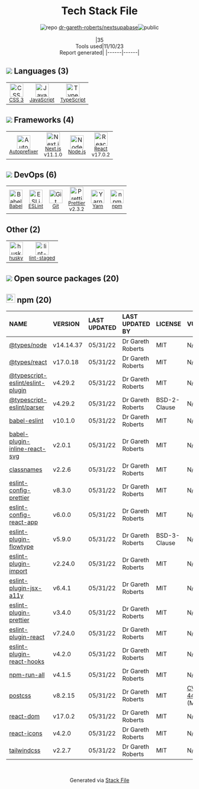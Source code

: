 <!--
--- Readme.md Snippet without images Start ---
## Tech Stack
dr-gareth-roberts/nextsupabase is built on the following main stack:
- [Node.js](http://nodejs.org/) – Frameworks (Full Stack)
- [React](https://reactjs.org/) – Javascript UI Libraries
- [JavaScript](https://developer.mozilla.org/en-US/docs/Web/JavaScript) – Languages
- [TypeScript](http://www.typescriptlang.org) – Languages
- [Autoprefixer](https://github.com/postcss/autoprefixer) – CSS Pre-processors / Extensions
- [Babel](http://babeljs.io/) – JavaScript Compilers
- [ESLint](http://eslint.org/) – Code Review
- [Yarn](https://yarnpkg.com/) – Front End Package Manager
- [Next.js](https://nextjs.org/) – Frameworks (Full Stack)
- [Prettier](https://prettier.io/) – Code Review

Full tech stack [here](/techstack.md)
--- Readme.md Snippet without images End ---

--- Readme.md Snippet with images Start ---
## Tech Stack
dr-gareth-roberts/nextsupabase is built on the following main stack:
- <img width='25' height='25' src='https://img.stackshare.io/service/1011/n1JRsFeB_400x400.png' alt='Node.js'/> [Node.js](http://nodejs.org/) – Frameworks (Full Stack)
- <img width='25' height='25' src='https://img.stackshare.io/service/1020/OYIaJ1KK.png' alt='React'/> [React](https://reactjs.org/) – Javascript UI Libraries
- <img width='25' height='25' src='https://img.stackshare.io/service/1209/javascript.jpeg' alt='JavaScript'/> [JavaScript](https://developer.mozilla.org/en-US/docs/Web/JavaScript) – Languages
- <img width='25' height='25' src='https://img.stackshare.io/service/1612/bynNY5dJ.jpg' alt='TypeScript'/> [TypeScript](http://www.typescriptlang.org) – Languages
- <img width='25' height='25' src='https://img.stackshare.io/service/2202/72d087642cfce6fef6f2dabec5bf49e8_400x400.png' alt='Autoprefixer'/> [Autoprefixer](https://github.com/postcss/autoprefixer) – CSS Pre-processors / Extensions
- <img width='25' height='25' src='https://img.stackshare.io/service/2739/-1wfGjNw.png' alt='Babel'/> [Babel](http://babeljs.io/) – JavaScript Compilers
- <img width='25' height='25' src='https://img.stackshare.io/service/3337/Q4L7Jncy.jpg' alt='ESLint'/> [ESLint](http://eslint.org/) – Code Review
- <img width='25' height='25' src='https://img.stackshare.io/service/5848/44mC-kJ3.jpg' alt='Yarn'/> [Yarn](https://yarnpkg.com/) – Front End Package Manager
- <img width='25' height='25' src='https://img.stackshare.io/service/5936/nextjs.png' alt='Next.js'/> [Next.js](https://nextjs.org/) – Frameworks (Full Stack)
- <img width='25' height='25' src='https://img.stackshare.io/service/7035/default_66f265943abed56bcdbfca1c866a4261b1fbb063.jpg' alt='Prettier'/> [Prettier](https://prettier.io/) – Code Review

Full tech stack [here](/techstack.md)
--- Readme.md Snippet with images End ---
-->
<div align="center">

# Tech Stack File
![](https://img.stackshare.io/repo.svg "repo") [dr-gareth-roberts/nextsupabase](https://github.com/dr-gareth-roberts/nextsupabase)![](https://img.stackshare.io/public_badge.svg "public")
<br/><br/>
|35<br/>Tools used|11/10/23 <br/>Report generated|
|------|------|
</div>

## <img src='https://img.stackshare.io/languages.svg'/> Languages (3)
<table><tr>
  <td align='center'>
  <img width='36' height='36' src='https://img.stackshare.io/service/6727/css.png' alt='CSS 3'>
  <br>
  <sub><a href="https://developer.mozilla.org/en-US/docs/Web/CSS/CSS3">CSS 3</a></sub>
  <br>
  <sub></sub>
</td>

<td align='center'>
  <img width='36' height='36' src='https://img.stackshare.io/service/1209/javascript.jpeg' alt='JavaScript'>
  <br>
  <sub><a href="https://developer.mozilla.org/en-US/docs/Web/JavaScript">JavaScript</a></sub>
  <br>
  <sub></sub>
</td>

<td align='center'>
  <img width='36' height='36' src='https://img.stackshare.io/service/1612/bynNY5dJ.jpg' alt='TypeScript'>
  <br>
  <sub><a href="http://www.typescriptlang.org">TypeScript</a></sub>
  <br>
  <sub></sub>
</td>

</tr>
</table>

## <img src='https://img.stackshare.io/frameworks.svg'/> Frameworks (4)
<table><tr>
  <td align='center'>
  <img width='36' height='36' src='https://img.stackshare.io/service/2202/72d087642cfce6fef6f2dabec5bf49e8_400x400.png' alt='Autoprefixer'>
  <br>
  <sub><a href="https://github.com/postcss/autoprefixer">Autoprefixer</a></sub>
  <br>
  <sub></sub>
</td>

<td align='center'>
  <img width='36' height='36' src='https://img.stackshare.io/service/5936/nextjs.png' alt='Next.js'>
  <br>
  <sub><a href="https://nextjs.org/">Next.js</a></sub>
  <br>
  <sub>v11.1.0</sub>
</td>

<td align='center'>
  <img width='36' height='36' src='https://img.stackshare.io/service/1011/n1JRsFeB_400x400.png' alt='Node.js'>
  <br>
  <sub><a href="http://nodejs.org/">Node.js</a></sub>
  <br>
  <sub></sub>
</td>

<td align='center'>
  <img width='36' height='36' src='https://img.stackshare.io/service/1020/OYIaJ1KK.png' alt='React'>
  <br>
  <sub><a href="https://reactjs.org/">React</a></sub>
  <br>
  <sub>v17.0.2</sub>
</td>

</tr>
</table>

## <img src='https://img.stackshare.io/devops.svg'/> DevOps (6)
<table><tr>
  <td align='center'>
  <img width='36' height='36' src='https://img.stackshare.io/service/2739/-1wfGjNw.png' alt='Babel'>
  <br>
  <sub><a href="http://babeljs.io/">Babel</a></sub>
  <br>
  <sub></sub>
</td>

<td align='center'>
  <img width='36' height='36' src='https://img.stackshare.io/service/3337/Q4L7Jncy.jpg' alt='ESLint'>
  <br>
  <sub><a href="http://eslint.org/">ESLint</a></sub>
  <br>
  <sub></sub>
</td>

<td align='center'>
  <img width='36' height='36' src='https://img.stackshare.io/service/1046/git.png' alt='Git'>
  <br>
  <sub><a href="http://git-scm.com/">Git</a></sub>
  <br>
  <sub></sub>
</td>

<td align='center'>
  <img width='36' height='36' src='https://img.stackshare.io/service/7035/default_66f265943abed56bcdbfca1c866a4261b1fbb063.jpg' alt='Prettier'>
  <br>
  <sub><a href="https://prettier.io/">Prettier</a></sub>
  <br>
  <sub>v2.3.2</sub>
</td>

<td align='center'>
  <img width='36' height='36' src='https://img.stackshare.io/service/5848/44mC-kJ3.jpg' alt='Yarn'>
  <br>
  <sub><a href="https://yarnpkg.com/">Yarn</a></sub>
  <br>
  <sub></sub>
</td>

<td align='center'>
  <img width='36' height='36' src='https://img.stackshare.io/service/1120/lejvzrnlpb308aftn31u.png' alt='npm'>
  <br>
  <sub><a href="https://www.npmjs.com/">npm</a></sub>
  <br>
  <sub></sub>
</td>

</tr>
</table>

## Other (2)
<table><tr>
  <td align='center'>
  <img width='36' height='36' src='https://img.stackshare.io/service/9527/5502029.jpeg' alt='husky'>
  <br>
  <sub><a href="https://github.com/typicode/husky">husky</a></sub>
  <br>
  <sub></sub>
</td>

<td align='center'>
  <img width='36' height='36' src='https://img.stackshare.io/service/10577/11071.jpeg' alt='lint-staged'>
  <br>
  <sub><a href="https://github.com/okonet/lint-staged">lint-staged</a></sub>
  <br>
  <sub></sub>
</td>

</tr>
</table>


## <img src='https://img.stackshare.io/group.svg' /> Open source packages (20)</h2>

## <img width='24' height='24' src='https://img.stackshare.io/service/1120/lejvzrnlpb308aftn31u.png'/> npm (20)

|NAME|VERSION|LAST UPDATED|LAST UPDATED BY|LICENSE|VULNERABILITIES|
|:------|:------|:------|:------|:------|:------|
|[@types/node](https://www.npmjs.com/@types/node)|v14.14.37|05/31/22|Dr Gareth Roberts |MIT|N/A|
|[@types/react](https://www.npmjs.com/@types/react)|v17.0.18|05/31/22|Dr Gareth Roberts |MIT|N/A|
|[@typescript-eslint/eslint-plugin](https://www.npmjs.com/@typescript-eslint/eslint-plugin)|v4.29.2|05/31/22|Dr Gareth Roberts |MIT|N/A|
|[@typescript-eslint/parser](https://www.npmjs.com/@typescript-eslint/parser)|v4.29.2|05/31/22|Dr Gareth Roberts |BSD-2-Clause|N/A|
|[babel-eslint](https://www.npmjs.com/babel-eslint)|v10.1.0|05/31/22|Dr Gareth Roberts |MIT|N/A|
|[babel-plugin-inline-react-svg](https://www.npmjs.com/babel-plugin-inline-react-svg)|v2.0.1|05/31/22|Dr Gareth Roberts |MIT|N/A|
|[classnames](https://www.npmjs.com/classnames)|v2.2.6|05/31/22|Dr Gareth Roberts |MIT|N/A|
|[eslint-config-prettier](https://www.npmjs.com/eslint-config-prettier)|v8.3.0|05/31/22|Dr Gareth Roberts |MIT|N/A|
|[eslint-config-react-app](https://www.npmjs.com/eslint-config-react-app)|v6.0.0|05/31/22|Dr Gareth Roberts |MIT|N/A|
|[eslint-plugin-flowtype](https://www.npmjs.com/eslint-plugin-flowtype)|v5.9.0|05/31/22|Dr Gareth Roberts |BSD-3-Clause|N/A|
|[eslint-plugin-import](https://www.npmjs.com/eslint-plugin-import)|v2.24.0|05/31/22|Dr Gareth Roberts |MIT|N/A|
|[eslint-plugin-jsx-a11y](https://www.npmjs.com/eslint-plugin-jsx-a11y)|v6.4.1|05/31/22|Dr Gareth Roberts |MIT|N/A|
|[eslint-plugin-prettier](https://www.npmjs.com/eslint-plugin-prettier)|v3.4.0|05/31/22|Dr Gareth Roberts |MIT|N/A|
|[eslint-plugin-react](https://www.npmjs.com/eslint-plugin-react)|v7.24.0|05/31/22|Dr Gareth Roberts |MIT|N/A|
|[eslint-plugin-react-hooks](https://www.npmjs.com/eslint-plugin-react-hooks)|v4.2.0|05/31/22|Dr Gareth Roberts |MIT|N/A|
|[npm-run-all](https://www.npmjs.com/npm-run-all)|v4.1.5|05/31/22|Dr Gareth Roberts |MIT|N/A|
|[postcss](https://www.npmjs.com/postcss)|v8.2.15|05/31/22|Dr Gareth Roberts |MIT|[CVE-2023-44270](https://github.com/advisories/GHSA-7fh5-64p2-3v2j) (Moderate)|
|[react-dom](https://www.npmjs.com/react-dom)|v17.0.2|05/31/22|Dr Gareth Roberts |MIT|N/A|
|[react-icons](https://www.npmjs.com/react-icons)|v4.2.0|05/31/22|Dr Gareth Roberts |MIT|N/A|
|[tailwindcss](https://www.npmjs.com/tailwindcss)|v2.2.7|05/31/22|Dr Gareth Roberts |MIT|N/A|

<br/>
<div align='center'>

Generated via [Stack File](https://github.com/apps/stack-file)
